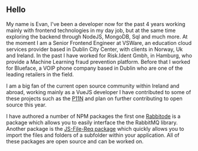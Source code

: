 ## Hello

My name is Evan, I've been a developer now for the past 4 years working mainly with frontend technologies in my day job, 
but at the same time exploring the backend through NodeJS, MongoDB, Sql and much more. At the moment I am a Senior Frontend Engineer
at VSWare, an education cloud services provider based in Dublin City Center, with clients in Norway, Uk and Ireland. In the past I have worked for Risk.Ident Gmbh, in Hamburg, who provide a Machine Learning fraud prevention platform. Before that I 
worked for Blueface, a VOIP phone company based in Dublin who are one of the leading retailers in the field. 

I am a big fan of the current open source community within Ireland and abroad, working mainly as a VueJS developer I have contributed to 
some of these projects such as the [P11N](https://github.com/kazupon/vue-cli-plugin-p11n) and plan on further contributing to open source
this year.

I have authored a number of NPM packages the first one [Rabbitode](https://www.npmjs.com/package/rabbitode) is a package which allows you 
to easily interface the the RabbitMQ library. Another package is the [JS-File-Req package](https://www.npmjs.com/package/js-file-req) which quickly
allows you to import the files and folders of a subfolder within your application. All of these packages are open source and can be worked on.



 
